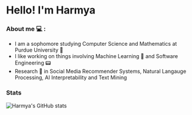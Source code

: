 # Hello! I'm Harmya
### About me :computer: :
- I am a sophomore studying Computer Science and Mathematics at Purdue University :steam_locomotive:
- I like working on things involving Machine Learning 📠 and Software Engineering :pager:
- Research :microscope: in Social Media Recommender Systems, Natural Langauge Processing, AI Interpretability and Text Mining
### Stats
![Harmya's GitHub stats](https://github-readme-stats.vercel.app/api/top-langs/?username=harmya&hide=Jupyter%20Notebook&theme=buefy)
